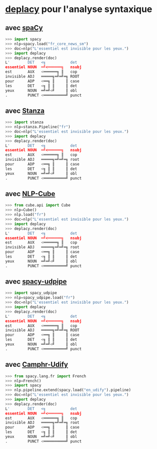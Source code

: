 # [deplacy](https://koichiyasuoka.github.io/deplacy/) pour l'analyse syntaxique

## avec [spaCy](https://spacy.io/)

```py
>>> import spacy
>>> nlp=spacy.load("fr_core_news_sm")
>>> doc=nlp("L'essentiel est invisible pour les yeux.")
>>> import deplacy
>>> deplacy.render(doc)
L'        DET   <╗           det
essentiel NOUN  ═╝<══════╗   nsubj
est       AUX   <══════╗ ║   cop
invisible ADJ   ═════╗═╝═╝═╗ ROOT
pour      ADP   <══╗ ║     ║ case
les       DET   <╗ ║ ║     ║ det
yeux      NOUN  ═╝═╝<╝     ║ obl
.         PUNCT <══════════╝ punct
```

## avec [Stanza](https://stanfordnlp.github.io/stanza)

```py
>>> import stanza
>>> nlp=stanza.Pipeline("fr")
>>> doc=nlp("L'essentiel est invisible pour les yeux.")
>>> import deplacy
>>> deplacy.render(doc)
L'        DET   <╗           det
essentiel NOUN  ═╝<══════╗   nsubj
est       AUX   <══════╗ ║   cop
invisible ADJ   ═════╗═╝═╝═╗ root
pour      ADP   <══╗ ║     ║ case
les       DET   <╗ ║ ║     ║ det
yeux      NOUN  ═╝═╝<╝     ║ obl
.         PUNCT <══════════╝ punct
```

## avec [NLP-Cube](https://github.com/Adobe/NLP-Cube)

```py
>>> from cube.api import Cube
>>> nlp=Cube()
>>> nlp.load("fr")
>>> doc=nlp("L'essentiel est invisible pour les yeux.")
>>> import deplacy
>>> deplacy.render(doc)
L'        DET   <╗           det
essentiel NOUN  ═╝<══════╗   nsubj
est       AUX   <══════╗ ║   cop
invisible ADJ   ═════╗═╝═╝═╗ root
pour      ADP   <══╗ ║     ║ case
les       DET   <╗ ║ ║     ║ det
yeux      NOUN  ═╝═╝<╝     ║ obl
.         PUNCT <══════════╝ punct
```

## avec [spacy-udpipe](https://github.com/TakeLab/spacy-udpipe)

```py
>>> import spacy_udpipe
>>> nlp=spacy_udpipe.load("fr")
>>> doc=nlp("L'essentiel est invisible pour les yeux.")
>>> import deplacy
>>> deplacy.render(doc)
L'        DET   <╗           det
essentiel NOUN  ═╝<══════╗   nsubj
est       AUX   <══════╗ ║   cop
invisible ADJ   ═════╗═╝═╝═╗ ROOT
pour      ADP   <══╗ ║     ║ case
les       DET   <╗ ║ ║     ║ det
yeux      NOUN  ═╝═╝<╝     ║ obl
.         PUNCT <══════════╝ punct
```

## avec [Camphr-Udify](https://camphr.readthedocs.io/en/latest/notes/udify.html)

```py
>>> from spacy.lang.fr import French
>>> nlp=French()
>>> import spacy
>>> nlp.pipeline.extend(spacy.load("en_udify").pipeline)
>>> doc=nlp("L'essentiel est invisible pour les yeux.")
>>> import deplacy
>>> deplacy.render(doc)
L'        DET   <╗           det
essentiel NOUN  ═╝<══════╗   nsubj
est       AUX   <══════╗ ║   cop
invisible ADJ   ═════╗═╝═╝═╗ root
pour      ADP   <══╗ ║     ║ case
les       DET   <╗ ║ ║     ║ det
yeux      NOUN  ═╝═╝<╝     ║ obl
.         PUNCT <══════════╝ punct
```

